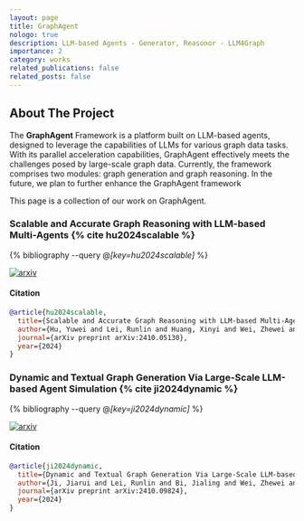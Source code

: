 ```yaml
---
layout: page
title: GraphAgent
nologo: true
description: LLM-based Agents - Generator, Reasonor - LLM4Graph 
importance: 2
category: works
related_publications: false
related_posts: false
---
```


## About The Project

The **GraphAgent** Framework is a platform built on LLM-based agents, designed to leverage the capabilities of LLMs for various graph data tasks. With its parallel acceleration capabilities, GraphAgent effectively meets the challenges posed by large-scale graph data. Currently, the framework comprises two modules: graph generation and graph reasoning. In the future, we plan to further enhance the GraphAgent framework

This page is a collection of our work on GraphAgent.

### Scalable and Accurate Graph Reasoning with LLM-based Multi-Agents {% cite hu2024scalable %} 

{% bibliography --query @*[key=hu2024scalable]* %}

<!-- Badges -->
<p>
  <a href="https://arxiv.org/abs/2410.05130">
    <img src="https://img.shields.io/badge/arxiv-2410.05130-b31b1b?style=flat&logo=arxiv
" alt="arxiv" />
  </a>
  <!-- <a href="https://github.com/ivam-he/PSHGCN">
    <img src="https://img.shields.io/badge/ivam--he%2FPSHGCN-white?logo=github&labelColor=black" alt="stars" />
  </a>
  <a href="https://github.com/ivam-he/PSHGCN/stargazers">
    <img src="https://img.shields.io/github/stars/ivam-he/PSHGCN" alt="stars" />
  </a> -->
</p>

#### Citation
```bibtex
@article{hu2024scalable,
  title={Scalable and Accurate Graph Reasoning with LLM-based Multi-Agents},
  author={Hu, Yuwei and Lei, Runlin and Huang, Xinyi and Wei, Zhewei and Liu, Yongchao},
  journal={arXiv preprint arXiv:2410.05130},
  year={2024}
}
```

### Dynamic and Textual Graph Generation Via Large-Scale LLM-based Agent Simulation {% cite ji2024dynamic %} 

{% bibliography --query @*[key=ji2024dynamic]* %}

<!-- Badges -->
<p>
  <a href="https://arxiv.org/abs/2410.09824">
    <img src="https://img.shields.io/badge/arxiv-2410.09824-b31b1b?style=flat&logo=arxiv
" alt="arxiv" />
  </a>
  <!-- <a href="https://anonymous.4open.science/r/GraphAgent-2206/README.md">
    <img src="https://img.shields.io/badge/ithub&labelColor=black" alt="stars" />
  </a> -->
  <!-- <a href="https://github.com/ivam-he/PSHGCN">
    <img src="https://img.shields.io/badge/ivam--he%2FPSHGCN-white?logo=github&labelColor=black" alt="stars" />
  </a>
  <a href="https://github.com/ivam-he/PSHGCN/stargazers">
    <img src="https://img.shields.io/github/stars/ivam-he/PSHGCN" alt="stars" />
  </a> -->
</p>


#### Citation
```bibtex
@article{ji2024dynamic,
  title={Dynamic and Textual Graph Generation Via Large-Scale LLM-based Agent Simulation},
  author={Ji, Jiarui and Lei, Runlin and Bi, Jialing and Wei, Zhewei and Lin, Yankai and Pan, Xuchen and Li, Yaliang and Ding, Bolin},
  journal={arXiv preprint arXiv:2410.09824},
  year={2024}
}
```
